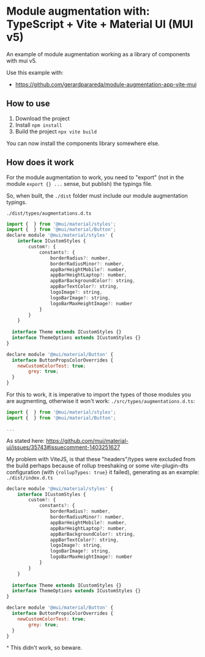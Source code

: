 # Module augmentation with: TypeScript + Vite + Material UI (MUI v5)

An example of module augmentation working as a library of components with mui v5. 

Use this example with:

- https://github.com/gerardparareda/module-augmentation-app-vite-mui

## How to use

1. Download the project
2. Install `npm install`
3. Build the project `npx vite build`

You can now install the components library somewhere else.

## How does it work

For the module augmentation to work, you need to "export" (not in the module `export {} ...` sense, but publish) the typings file.

So, when built, the `./dist` folder must include our module augmentation typings.

`./dist/types/augmentations.d.ts`
```js
import {  } from '@mui/material/styles';
import {  } from '@mui/material/Button';
declare module '@mui/material/styles' {
	interface ICustomStyles {
		custom?: {
			constants?: {
				borderRadius?: number,
				borderRadiusMinor?: number,
				appBarHeightMobile?: number,
				appBarHeightLaptop?: number,
				appBarBackgroundColor?: string,
				appBarTextColor?: string,
				logoImage?: string,
				logoBarImage?: string,
				logoBarMaxHeightImage?: number
			}
		}
	}
  
  interface Theme extends ICustomStyles {}
  interface ThemeOptions extends ICustomStyles {}
}

declare module '@mui/material/Button' {
  interface ButtonPropsColorOverrides {
    newCustomColorTest: true;
		grey: true;
  }
}
```

For this to work, it is imperative to import the types of those modules you are augmenting, otherwise it won't work:
`./src/types/augmentations.d.ts`:
```js
import {  } from '@mui/material/styles';
import {  } from '@mui/material/Button';

...
```

As stated here: https://github.com/mui/material-ui/issues/35743#issuecomment-1403251627

My problem with ViteJS, is that these "headers"/types were excluded from the build perhaps because of rollup treeshaking or some vite-plugin-dts configuration (with `{rollupTypes: true}` it failed), generating as an example:
`./dist/index.d.ts`
```js
declare module '@mui/material/styles' {
	interface ICustomStyles {
		custom?: {
			constants?: {
				borderRadius?: number,
				borderRadiusMinor?: number,
				appBarHeightMobile?: number,
				appBarHeightLaptop?: number,
				appBarBackgroundColor?: string,
				appBarTextColor?: string,
				logoImage?: string,
				logoBarImage?: string,
				logoBarMaxHeightImage?: number
			}
		}
	}
  
  interface Theme extends ICustomStyles {}
  interface ThemeOptions extends ICustomStyles {}
}

declare module '@mui/material/Button' {
  interface ButtonPropsColorOverrides {
    newCustomColorTest: true;
		grey: true;
  }
}
```
^ This didn't work, so beware.